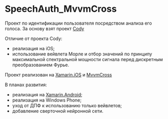 # SpeechAuth_MvvmCross
Проект по идентификации пользователя посредством анализа его голоса. За основу взят проект [Cody](https://github.com/Vikont133/Cody)

Отличие от проекта Cody:
- реализация на iOS;
- использование вейвлета Морле и отбор значений по принципу максимальной спектральной мощности сигнала перед дискретным преобразованием Фурье.

Проект реализован на [Xamarin.iOS](https://github.com/xamarin) и [MvvmCross](https://github.com/MvvmCross)

В планах развития:
- реализация на [Xamarin.Android](https://github.com/xamarin);
- реализация на Windows Phone;
- уход от ДПФ к использованию только вейвлетов;
- добавление сверточной нейронной сети.
